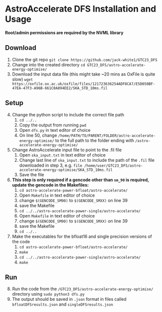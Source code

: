 # AstroAccelerate DFS Installation and Usage

**Root/admin permissions are required by the NVML library**

## Download
1. Clone the git repo 
`git clone https://github.com/jack-white1/GTC23_DFS`
2. Change into the created directory 
`cd GTC23_DFS/astro-accelerate-energy-optimise/`
3. Download the input data file (this might take ~20 mins as OxFile is quite slow)
`wget https://oxfile.ox.ac.uk/oxfile/files/121723636254ADF8CA7/E5D050BF-47EA-47F3-A96B-661C0A894EE2/SKA_STD_10ms.fil`

## Setup
4. Change the python script to include the correct file path
    1. `cd ../..`
    2. Copy the output from running `pwd`
    3. Open `dfs.py` in text editor of choice
    4. On line 50, change `/home/PATH/TO/PARENT/FOLDER/astro-accelerate-energy-optimise/` to the full path to the folder ending with `/astro-accelerate-energy-optimise/`
5. Change AstroAccelerate input file to point to the .fil file
    1. Open `ska_input.txt` in text editor of choice
    2.  Change last line of `ska_input.txt` to include the path of the `.fil` file downloaded in step 3, e.g. `file /home/user/GTC23_DFS/astro-accelerate-energy-optimise/SKA_STD_10ms.fil`
    3. Save the file
6. **This step is only required if a gencode other than `sm_90` is required, update the gencode in the Makefiles:**
    1. `cd astro-accelerate-power-bfloat/astro-accelerate/`
    2. Open `Makefile` in text editor of choice
    3. change `$(GENCODE_SM90)` to `$(GENCODE_SMXX)` on line 39
    4. save the Makefile
    5. `cd ../../astro-accelerate-power-single/astro-accelerate/`
    6. Open `Makefile` in text editor of choice
    7. change `$(GENCODE_SM90)` to `$(GENCODE_SMXX)` on line 39
    8. save the Makefile
    9. `cd ../..`
7. Make the executables for the bfloat16 and single precision versions of the code
	1. `cd astro-accelerate-power-bfloat/astro-accelerate/`
	2. `make`
	3. `cd ../../astro-accelerate-power-single/astro-accelerate/`
	4. `make`

## Run
8. Run the code from the `/GTC23_DFS/astro-accelerate-energy-optimise/` directory using `sudo python3 dfs.py`
9. The output should be saved in `.json` format in files called `bfloatDFSresults.json` and `singleDFSresults.json`

   
